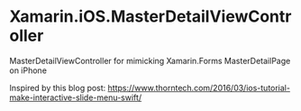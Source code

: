# Xamarin.iOS.MasterDetailViewController
MasterDetailViewController for mimicking Xamarin.Forms MasterDetailPage on iPhone


Inspired by this blog post:
https://www.thorntech.com/2016/03/ios-tutorial-make-interactive-slide-menu-swift/
